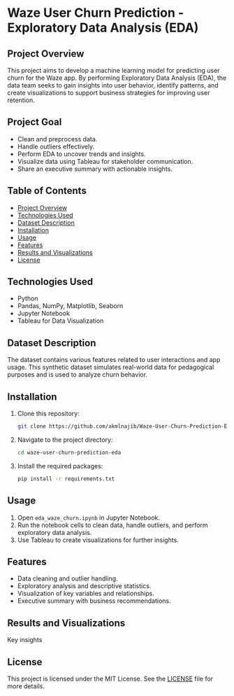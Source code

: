 # Waze User Churn Prediction - Exploratory Data Analysis (EDA)

## Project Overview
This project aims to develop a machine learning model for predicting user churn for the Waze app. By performing Exploratory Data Analysis (EDA), the data team seeks to gain insights into user behavior, identify patterns, and create visualizations to support business strategies for improving user retention.

## Project Goal
- Clean and preprocess data.
- Handle outliers effectively.
- Perform EDA to uncover trends and insights.
- Visualize data using Tableau for stakeholder communication.
- Share an executive summary with actionable insights.

## Table of Contents
- [Project Overview](#project-overview)
- [Technologies Used](#technologies-used)
- [Dataset Description](#dataset-description)
- [Installation](#installation)
- [Usage](#usage)
- [Features](#features)
- [Results and Visualizations](#results-and-visualizations)
- [License](#license)

## Technologies Used
- Python
- Pandas, NumPy, Matplotlib, Seaborn
- Jupyter Notebook
- Tableau for Data Visualization

## Dataset Description
The dataset contains various features related to user interactions and app usage. This synthetic dataset simulates real-world data for pedagogical purposes and is used to analyze churn behavior.

## Installation
1. Clone this repository:
   ```bash
   git clone https://github.com/akmlnajib/Waze-User-Churn-Prediction-EDA.git
   ```
2. Navigate to the project directory:
   ```bash
   cd waze-user-churn-prediction-eda
   ```
3. Install the required packages:
   ```bash
   pip install -r requirements.txt
   ```

## Usage
1. Open `eda_waze_churn.ipynb` in Jupyter Notebook.
2. Run the notebook cells to clean data, handle outliers, and perform exploratory data analysis.
3. Use Tableau to create visualizations for further insights.

## Features
- Data cleaning and outlier handling.
- Exploratory analysis and descriptive statistics.
- Visualization of key variables and relationships.
- Executive summary with business recommendations.

## Results and Visualizations
Key insights

## License
This project is licensed under the MIT License. See the [LICENSE](LICENSE) file for more details.
